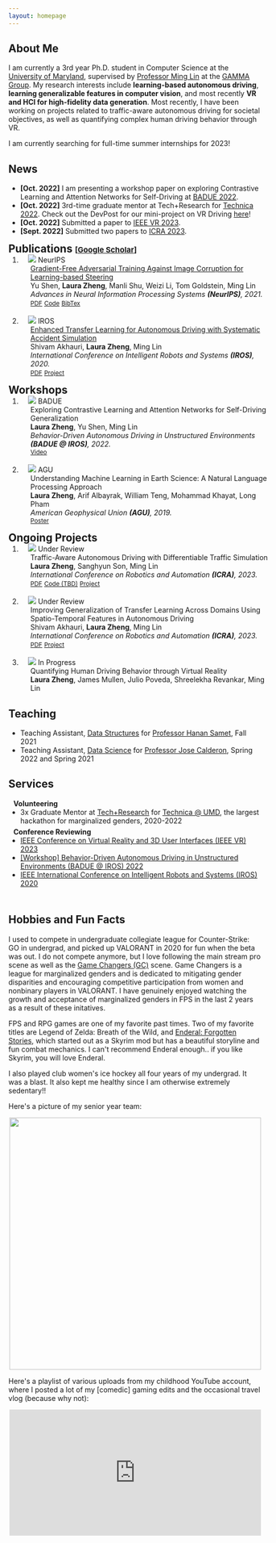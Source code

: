 ```yaml
---
layout: homepage
---
```


## About Me

I am currently a 3rd year Ph.D. student in Computer Science at the [University of Maryland](https://www.cs.umd.edu/), supervised by [Professor Ming Lin](https://www.cs.umd.edu/~lin/) at the [GAMMA Group](https://gamma.umd.edu/). My research interests include **learning-based autonomous driving**, **learning generalizable features in computer vision**, and most recently **VR and HCI for high-fidelity data generation**. Most recently, I have been working on projects related to traffic-aware autonomous driving for societal objectives, as well as quantifying complex human driving behavior through VR. 

I am currently searching for full-time summer internships for 2023!

<!-- <strong style="color:#e74d3c; font-weight:600">I am looking for a postdoc or research scientist position in the US and EU. I would appreciate a ping if you see a job I might fit.</strong> -->


## News

- **[Oct. 2022]**  I am presenting a workshop paper on exploring Contrastive Learning and Attention Networks for Self-Driving at [BADUE 2022](https://gamma.umd.edu/workshops/badue22/).
- **[Oct. 2022]** 3rd-time graduate mentor at Tech+Research for [Technica 2022](https://gotechnica.org/). Check out the DevPost for our mini-project on VR Driving [here](https://devpost.com/software/measuring-driver-behavior-through-vr-simulation)!
- **[Oct. 2022]** Submitted a paper to [IEEE VR 2023](https://ieeevr.org/2023/).
- **[Sept. 2022]**  Submitted two papers to [ICRA 2023](https://www.icra2023.org/).

<h2 id="publications" style="margin: 2px 0px -15px;">Publications <temp style="font-size:15px;">[</temp><a href="https://scholar.google.com/citations?user=kGUj-dIAAAAJ&hl=en" target="_blank" style="font-size:15px;">Google Scholar</a><temp style="font-size:15px;">]</temp><temp style="font-size:15px;"></temp></h2>

<div class="publications">
<ol class="bibliography">
<li>
<div class="pub-row">
  <div class="col-sm-3 abbr" style="position: relative;padding-right: 15px;padding-left: 15px;">
    <img src="./assets/img/shen2021nips.jpeg" class="teaser img-fluid z-depth-1">
            <abbr class="badge">NeurIPS</abbr>
  </div>
  <div id="shen2021nips" class="col-sm-9" style="position: relative;width: 100%;padding-right: 15px;padding-left: 20px;">
      <div class="title"><a href="https://proceedings.neurips.cc/paper/2021/hash/dce8af15f064d1accb98887a21029b08-Abstract.html ">Gradient-Free Adversarial Training Against Image Corruption for Learning-based Steering</a></div>
      <div class="author">Yu Shen, <strong>Laura Zheng</strong>, Manli Shu, Weizi Li, Tom Goldstein, Ming Lin </div>
      <div class="periodical"><em>Advances in Neural Information Processing Systems <strong>(NeurIPS)</strong>, 2021.</em>
      </div>
    <div class="links">
      <a href="https://proceedings.neurips.cc/paper/2021/file/dce8af15f064d1accb98887a21029b08-Paper.pdf" class="btn btn-sm z-depth-0" role="button" target="_blank" style="font-size:12px;">PDF</a>
      <a href="https://github.com/YuShen0118/Multi_Perturbation_Robustness" class="btn btn-sm z-depth-0" role="button" target="_blank" style="font-size:12px;">Code</a>
      <a href="https://proceedings.neurips.cc/paper/13633-/bibtex" class="btn btn-sm z-depth-0" role="button" target="_blank" style="font-size:12px;">BibTex</a>
    </div>
  </div>
</div>
</li>

<br>

<li>
<div class="pub-row">
  <div class="col-sm-3 abbr" style="position: relative;padding-right: 15px;padding-left: 15px;">
    <img src="./assets/img/etladsas.png" class="teaser img-fluid z-depth-1">
            <abbr class="badge">IROS</abbr>
  </div>
  <div id="shen2021nips" class="col-sm-9" style="position: relative;width: 100%;padding-right: 15px;padding-left: 20px;">
      <div class="title"><a href="https://ieeexplore.ieee.org/abstract/document/9341538">Enhanced Transfer Learning for Autonomous Driving with Systematic Accident Simulation</a></div>
      <div class="author">Shivam Akhauri, <strong>Laura Zheng</strong>, Ming Lin </div>
      <div class="periodical"><em>International Conference on Intelligent Robots and Systems <strong>(IROS)</strong>, 2020.</em>
      </div>
    <div class="links">
      <a href="https://arxiv.org/pdf/2007.12148.pdf" class="btn btn-sm z-depth-0" role="button" target="_blank" style="font-size:12px;">PDF</a>
      <a href="https://gamma.umd.edu/etladsas/" class="btn btn-sm z-depth-0" role="button" target="_blank" style="font-size:12px;">Project</a>
    </div>
  </div>
</div>
</li>

</ol>
</div>

<h2 id="workshops" style="margin: 2px 0px -15px;">Workshops <temp style="font-size:15px;"></temp><temp style="font-size:15px;"></temp></h2>

<div class="publications">
<ol class="bibliography">
<li>
<div class="pub-row">
  <div class="col-sm-3 abbr" style="position: relative;padding-right: 15px;padding-left: 15px;">
    <img src="./assets/img/badue22.png" class="teaser img-fluid z-depth-1">
            <abbr class="badge">BADUE</abbr>
  </div>
  <div id="zhengbadue22" class="col-sm-9" style="position: relative;width: 100%;padding-right: 15px;padding-left: 20px;">
      <div class="title">Exploring Contrastive Learning and Attention Networks for Self-Driving Generalization</div>
      <div class="author"><strong>Laura Zheng</strong>, Yu Shen, Ming Lin </div>
      <div class="periodical"><em> Behavior-Driven Autonomous Driving in Unstructured Environments <strong>(BADUE @ IROS)</strong>, 2022.</em>
      </div>
    <div class="links">
      <a href="https://youtu.be/O9zZ6knHv54" class="btn btn-sm z-depth-0" role="button" target="_blank" style="font-size:12px;">Video</a>
    </div>
  </div>
</div>
</li>

<br>

<li>
<div class="pub-row">
  <div class="col-sm-3 abbr" style="position: relative;padding-right: 15px;padding-left: 15px;">
    <img src="./assets/img/agu19.png" class="teaser img-fluid z-depth-1">
            <abbr class="badge">AGU</abbr>
  </div>
  <div id="zhengbadue22" class="col-sm-9" style="position: relative;width: 100%;padding-right: 15px;padding-left: 20px;">
      <div class="title">Understanding Machine Learning in Earth Science: A Natural Language Processing Approach</div>
      <div class="author"><strong>Laura Zheng</strong>, Arif Albayrak, William Teng, Mohammad Khayat, Long Pham </div>
      <div class="periodical"><em> American Geophysical Union <strong>(AGU)</strong>, 2019.</em>
      </div>
    <div class="links">
      <a href="https://ntrs.nasa.gov/citations/20200000390" class="btn btn-sm z-depth-0" role="button" target="_blank" style="font-size:12px;">Poster</a>
    </div>
  </div>
</div>
</li>

</ol>
</div>

<h2 id="unpublished" style="margin: 2px 0px -15px;">Ongoing Projects <temp style="font-size:15px;"></temp><temp style="font-size:15px;"></temp></h2>

<div class="publications">
<ol class="bibliography">
<li>
<div class="pub-row">
  <div class="col-sm-3 abbr" style="position: relative;padding-right: 15px;padding-left: 15px;">
    <img src="./assets/img/traffic_driving.png" class="teaser img-fluid z-depth-1">
            <abbr class="badge">Under Review</abbr>
  </div>
  <div id="zhengtraffic22" class="col-sm-9" style="position: relative;width: 100%;padding-right: 15px;padding-left: 20px;">
      <div class="title">Traffic-Aware Autonomous Driving with Differentiable Traffic Simulation</div>
      <div class="author"><strong>Laura Zheng</strong>, Sanghyun Son, Ming Lin </div>
      <div class="periodical"><em> International Conference on Robotics and Automation <strong>(ICRA)</strong>, 2023.</em>
      </div>
    <div class="links">
      <a href="https://arxiv.org/pdf/2210.03772.pdf" class="btn btn-sm z-depth-0" role="button" target="_blank" style="font-size:12px;">PDF</a>
      <a href="https://github.com/" class="btn btn-sm z-depth-0" role="button" target="_blank" style="font-size:12px;">Code (TBD)</a>
      <a href="https://gamma.umd.edu/trafficdriving/" class="btn btn-sm z-depth-0" role="button" target="_blank" style="font-size:12px;">Project</a>
    </div>
  </div>
</div>
</li>

<br>

<li>
<div class="pub-row">
  <div class="col-sm-3 abbr" style="position: relative;padding-right: 15px;padding-left: 15px;">
    <img src="./assets/img/stltransfer.png" class="teaser img-fluid z-depth-1">
            <abbr class="badge">Under Review</abbr>
  </div>
  <div id="zhengtraffic22" class="col-sm-9" style="position: relative;width: 100%;padding-right: 15px;padding-left: 20px;">
      <div class="title">Improving Generalization of Transfer Learning Across Domains Using Spatio-Temporal Features in Autonomous Driving</div>
      <div class="author">Shivam Akhauri, <strong>Laura Zheng</strong>, Ming Lin </div>
      <div class="periodical"><em> International Conference on Robotics and Automation <strong>(ICRA)</strong>, 2023.</em>
      </div>
    <div class="links">
      <a href="https://arxiv.org/pdf/2103.08116.pdf" class="btn btn-sm z-depth-0" role="button" target="_blank" style="font-size:12px;">PDF</a>
      <!-- <a href="https://github.com/" class="btn btn-sm z-depth-0" role="button" target="_blank" style="font-size:12px;">Code (TBD)</a> -->
      <a href="https://gamma.umd.edu/stltransfer/" class="btn btn-sm z-depth-0" role="button" target="_blank" style="font-size:12px;">Project</a>
    </div>
  </div>
</div>
</li>

<br> 

<li>
<div class="pub-row">
  <div class="col-sm-3 abbr" style="position: relative;padding-right: 15px;padding-left: 15px;">
    <img src="./assets/img/vrdriving_teaser.png" class="teaser img-fluid z-depth-1">
            <abbr class="badge">In Progress</abbr>
  </div>
  <div id="zhengvrdriving22" class="col-sm-9" style="position: relative;width: 100%;padding-right: 15px;padding-left: 20px;">
      <div class="title">Quantifying Human Driving Behavior through Virtual Reality</div>
      <div class="author"><strong>Laura Zheng</strong>, James Mullen, Julio Poveda, Shreelekha Revankar, Ming Lin </div>
      <!-- <div class="periodical"><em> International Conference on Robotics and Automation <strong>(ICRA)</strong>, 2023.</em> -->
      <!-- </div> -->
    <!-- <div class="links">
      <a href="https://arxiv.org/pdf/2210.03772.pdf" class="btn btn-sm z-depth-0" role="button" target="_blank" style="font-size:12px;">PDF</a>
      <a href="https://github.com/" class="btn btn-sm z-depth-0" role="button" target="_blank" style="font-size:12px;">Code (TBD)</a>
      <a href="https://gamma.umd.edu/traffic_driving/" class="btn btn-sm z-depth-0" role="button" target="_blank" style="font-size:12px;">Project</a>
    </div> -->
  </div>
</div>
</li>

</ol>
</div>

## Teaching

- Teaching Assistant, [Data Structures](http://www.cs.umd.edu/class/fall2021/cmsc420-0301/) for [Professor Hanan Samet](http://www.cs.umd.edu/~hjs/), Fall 2021
- Teaching Assistant, [Data Science](https://github.com/cmsc320/spring2022) for [Professor Jose Calderon](http://jmct.cc/), Spring 2022 and Spring 2021

## Services

<h4 style="margin:0 10px 0;">Volunteering</h4>

<ul style="margin:0 0 5px;">
  <li> 3x Graduate Mentor at <a href="https://inclusion.cs.umd.edu/events/techresearch">Tech+Research</a> for <a href="https://gotechnica.org/">Technica @ UMD</a>, the largest hackathon for marginalized genders, 2020-2022 </li>
</ul>

<h4 style="margin:0 10px 0;">Conference Reviewing</h4>

<ul style="margin:0 0 5px;">
  <li><a href="https://ieeevr.org/2023/"><autocolor>IEEE Conference on Virtual Reality and 3D User Interfaces (IEEE VR) 2023</autocolor></a></li>
  <li><a href="https://gamma.umd.edu/workshops/badue22/"><autocolor> [Workshop] Behavior-Driven Autonomous Driving in Unstructured Environments (BADUE @ IROS) 2022</autocolor></a></li>
  <li><a href="https://www.iros2020.org/"><autocolor> IEEE International Conference on Intelligent Robots and Systems (IROS) 2020</autocolor></a></li>
</ul>

<br>


## Hobbies and Fun Facts

I used to compete in undergraduate collegiate league for Counter-Strike: GO in undergrad, and picked up VALORANT in 2020 for fun when the beta was out. I do not compete anymore, but I love following the main stream pro scene as well as the [Game Changers (GC)](https://playvalorant.com/en-us/news/esports/vct-game-changers/) scene. Game Changers is a league for marginalized genders and is dedicated to mitigating gender disparities and encouraging competitive participation from women and nonbinary players in VALORANT. I have genuinely enjoyed watching the growth and acceptance of marginalized genders in FPS in the last 2 years as a result of these initatives. 

FPS and RPG games are one of my favorite past times. Two of my favorite titles are Legend of Zelda: Breath of the Wild, and [Enderal: Forgotten Stories](https://store.steampowered.com/app/933480/Enderal_Forgotten_Stories/), which started out as a Skyrim mod but has a beautiful storyline and fun combat mechanics. I can't recommend Enderal enough.. if you like Skyrim, you will love Enderal. 

I also played club women's ice hockey all four years of my undergrad. It was a blast. It also kept me healthy since I am otherwise extremely sedentary!! 

Here's a picture of my senior year team:

<!-- ![UMD WICE 2019](./assets/img/wice2019.jpeg "WICE 2019") -->
<p align="center">
  <img src="./assets/img/wice2019.jpeg" width="500"/>
</p>

Here's a playlist of various uploads from my childhood YouTube account, where I posted a lot of my [comedic] gaming edits and the occasional travel vlog (because why not):

<p align="center">
<iframe width="500" height="250" src="https://www.youtube.com/embed/videoseries?list=PLzr8pDcbqManQJOkOsQfV5pv38gbqUZuq" title="YouTube video player" frameborder="0" allow="accelerometer; autoplay; clipboard-write; encrypted-media; gyroscope; picture-in-picture" allowfullscreen></iframe>
</p>